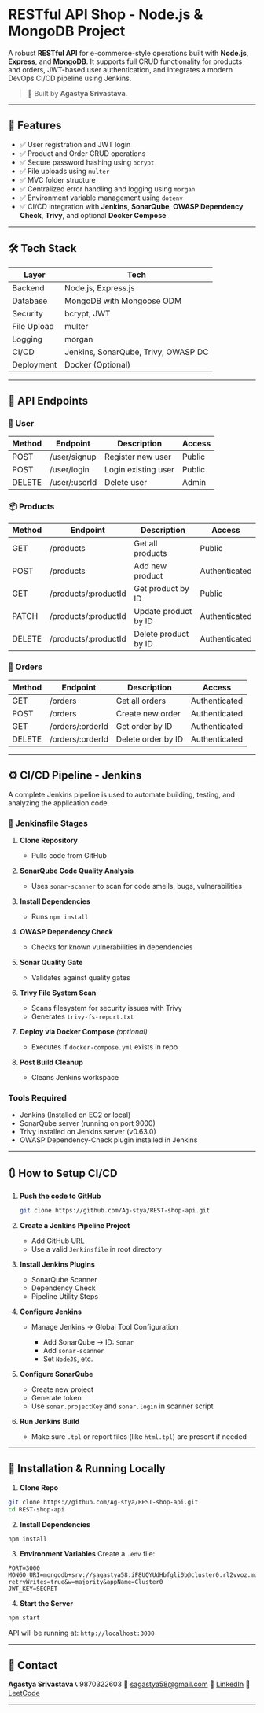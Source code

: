 # RESTful API Shop - Node.js & MongoDB Project

A robust **RESTful API** for e-commerce-style operations built with **Node.js**, **Express**, and **MongoDB**. It supports full CRUD functionality for products and orders, JWT-based user authentication, and integrates a modern DevOps CI/CD pipeline using Jenkins.

> 🚀 Built by **Agastya Srivastava**.

---

## 🔧 Features

* ✅ User registration and JWT login
* ✅ Product and Order CRUD operations
* ✅ Secure password hashing using `bcrypt`
* ✅ File uploads using `multer`
* ✅ MVC folder structure
* ✅ Centralized error handling and logging using `morgan`
* ✅ Environment variable management using `dotenv`
* ✅ CI/CD integration with **Jenkins**, **SonarQube**, **OWASP Dependency Check**, **Trivy**, and optional **Docker Compose**

---

## 🛠️ Tech Stack

| Layer       | Tech                                |
| ----------- | ----------------------------------- |
| Backend     | Node.js, Express.js                 |
| Database    | MongoDB with Mongoose ODM           |
| Security    | bcrypt, JWT                         |
| File Upload | multer                              |
| Logging     | morgan                              |
| CI/CD       | Jenkins, SonarQube, Trivy, OWASP DC |
| Deployment  | Docker (Optional)                   |

---

## 📁 API Endpoints

### 👤 User

| Method | Endpoint       | Description         | Access |
| ------ | -------------- | ------------------- | ------ |
| POST   | /user/signup   | Register new user   | Public |
| POST   | /user/login    | Login existing user | Public |
| DELETE | /user/\:userId | Delete user         | Admin  |

### 📦 Products

| Method | Endpoint              | Description          | Access        |
| ------ | --------------------- | -------------------- | ------------- |
| GET    | /products             | Get all products     | Public        |
| POST   | /products             | Add new product      | Authenticated |
| GET    | /products/\:productId | Get product by ID    | Public        |
| PATCH  | /products/\:productId | Update product by ID | Authenticated |
| DELETE | /products/\:productId | Delete product by ID | Authenticated |

### 🧾 Orders

| Method | Endpoint          | Description        | Access        |
| ------ | ----------------- | ------------------ | ------------- |
| GET    | /orders           | Get all orders     | Authenticated |
| POST   | /orders           | Create new order   | Authenticated |
| GET    | /orders/\:orderId | Get order by ID    | Authenticated |
| DELETE | /orders/\:orderId | Delete order by ID | Authenticated |

---

## ⚙️ CI/CD Pipeline - Jenkins

A complete Jenkins pipeline is used to automate building, testing, and analyzing the application code.

### 🧪 Jenkinsfile Stages

1. **Clone Repository**

   * Pulls code from GitHub

2. **SonarQube Code Quality Analysis**

   * Uses `sonar-scanner` to scan for code smells, bugs, vulnerabilities

3. **Install Dependencies**

   * Runs `npm install`

4. **OWASP Dependency Check**

   * Checks for known vulnerabilities in dependencies

5. **Sonar Quality Gate**

   * Validates against quality gates

6. **Trivy File System Scan**

   * Scans filesystem for security issues with Trivy
   * Generates `trivy-fs-report.txt`

7. **Deploy via Docker Compose** *(optional)*

   * Executes if `docker-compose.yml` exists in repo

8. **Post Build Cleanup**

   * Cleans Jenkins workspace

### Tools Required

* Jenkins (Installed on EC2 or local)
* SonarQube server (running on port 9000)
* Trivy installed on Jenkins server (v0.63.0)
* OWASP Dependency-Check plugin installed in Jenkins

---

## 🔃 How to Setup CI/CD

1. **Push the code to GitHub**

   ```bash
   git clone https://github.com/Ag-stya/REST-shop-api.git
   ```

2. **Create a Jenkins Pipeline Project**

   * Add GitHub URL
   * Use a valid `Jenkinsfile` in root directory

3. **Install Jenkins Plugins**

   * SonarQube Scanner
   * Dependency Check
   * Pipeline Utility Steps

4. **Configure Jenkins**

   * Manage Jenkins → Global Tool Configuration

     * Add SonarQube → ID: `Sonar`
     * Add `sonar-scanner`
     * Set `NodeJS`, etc.

5. **Configure SonarQube**

   * Create new project
   * Generate token
   * Use `sonar.projectKey` and `sonar.login` in scanner script

6. **Run Jenkins Build**

   * Make sure `.tpl` or report files (like `html.tpl`) are present if needed

---

## 🚀 Installation & Running Locally

1. **Clone Repo**

```bash
git clone https://github.com/Ag-stya/REST-shop-api.git
cd REST-shop-api
```

2. **Install Dependencies**

```bash
npm install
```

3. **Environment Variables**
   Create a `.env` file:

```env
PORT=3000
MONGO_URI=mongodb+srv://sagastya58:iF8UQYUdHbfgli0b@cluster0.rl2vvoz.mongodb.net/?retryWrites=true&w=majority&appName=Cluster0
JWT_KEY=SECRET
```

4. **Start the Server**

```bash
npm start
```

API will be running at: `http://localhost:3000`

---

## 📎 Contact

**Agastya Srivastava**
📞 9870322603
📧 [sagastya58@gmail.com](mailto:sagastya58@gmail.com)
🔗 [LinkedIn](https://www.linkedin.com/in/agastya-srivastava-b6681a269)
🧠 [LeetCode](https://leetcode.com/u/aggastyaa/)

---






